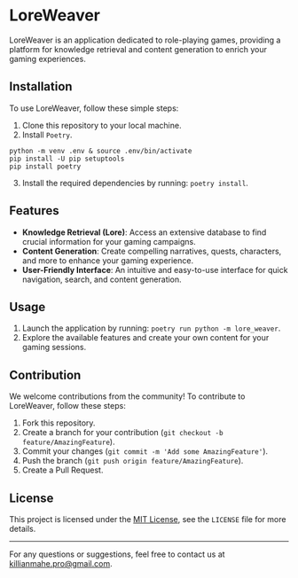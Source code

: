 # LoreWeaver

LoreWeaver is an application dedicated to role-playing games, providing a platform for knowledge retrieval and content generation to enrich your gaming experiences.

## Installation

To use LoreWeaver, follow these simple steps:

1. Clone this repository to your local machine.
2. Install `Poetry`.
````shell
python -m venv .env & source .env/bin/activate
pip install -U pip setuptools
pip install poetry
````
3. Install the required dependencies by running: `poetry install`.

## Features

- **Knowledge Retrieval (Lore)**: Access an extensive database to find crucial information for your gaming campaigns.
- **Content Generation**: Create compelling narratives, quests, characters, and more to enhance your gaming experience.
- **User-Friendly Interface**: An intuitive and easy-to-use interface for quick navigation, search, and content generation.

## Usage

1. Launch the application by running: `poetry run python -m lore_weaver`.
2. Explore the available features and create your own content for your gaming sessions.

## Contribution

We welcome contributions from the community! To contribute to LoreWeaver, follow these steps:

1. Fork this repository.
2. Create a branch for your contribution (`git checkout -b feature/AmazingFeature`).
3. Commit your changes (`git commit -m 'Add some AmazingFeature'`).
4. Push the branch (`git push origin feature/AmazingFeature`).
5. Create a Pull Request.

## License

This project is licensed under the [MIT License](LICENSE), see the `LICENSE` file for more details.

---

For any questions or suggestions, feel free to contact us at [killianmahe.pro@gmail.com](mailto:killianmahe.pro@gmail.com).
